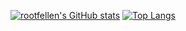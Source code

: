 [![rootfellen's GitHub stats](https://github-readme-stats.vercel.app/api?username=rootfellen&show_icons=true&theme=radical)](https://github.com/rootfellen/github-readme-stats)
[![Top Langs](https://github-readme-stats.vercel.app/api/top-langs/?username=rootfellen&layout=compact)](https://github.com/rootfellen/github-readme-stats)
